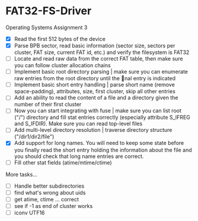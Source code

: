 FAT32-FS-Driver
===============

Operating Systems Assignment 3

- [x] Read the first 512 bytes of the device
- [x] Parse BPB sector, read basic information (sector size, sectors per cluster, FAT
      size, current FAT id, etc.) and verify the filesystem is FAT32
- [ ] Locate and read raw data from the correct FAT table, then make sure you can
      follow cluster allocation chains
- [ ] Implement basic root directory parsing | make sure you can enumerate raw
      entries from the root directory until the nal entry is indicated
- [ ] Implement basic short entry handling | parse short name (remove space-padding),
      attributes, size, first cluster, skip all other entries
- [ ] Add an ability to read the content of a file and a directory given the number of
      their first cluster
- [ ] Now you can start integrating with fuse | make sure you can list root ("/")
      directory and fill stat entries correctly (especially attribute S_IFREG and S_IFDIR). 
      Make sure you can read top-level files
- [ ] Add multi-level directory resolution | traverse directory structure ("/dir1/dir2/file")
- [x] Add support for long names. You will need to keep some state before you finally
      read the short entry holding the information about the file and you should check
      that long name entries are correct.
- [ ] Fill other stat fields (atime/mtime/ctime)

More tasks...

- [ ] Handle better subdirectories
- [ ] find what's wrong about uids
- [ ] get atime, ctime ... correct
- [ ] see if -1 as end of cluster works
- [ ] iconv UTF16
